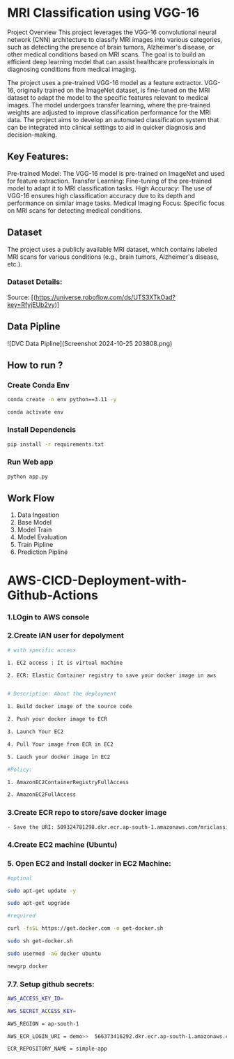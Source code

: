 # MRI Classification using VGG-16
Project Overview
This project leverages the VGG-16 convolutional neural network (CNN) architecture to classify MRI images into various categories, such as detecting the presence of brain tumors, Alzheimer's disease, or other medical conditions based on MRI scans. The goal is to build an efficient deep learning model that can assist healthcare professionals in diagnosing conditions from medical imaging.

The project uses a pre-trained VGG-16 model as a feature extractor. VGG-16, originally trained on the ImageNet dataset, is fine-tuned on the MRI dataset to adapt the model to the specific features relevant to medical images. The model undergoes transfer learning, where the pre-trained weights are adjusted to improve classification performance for the MRI data. The project aims to develop an automated classification system that can be integrated into clinical settings to aid in quicker diagnosis and decision-making.

## Key Features:
Pre-trained Model: The VGG-16 model is pre-trained on ImageNet and used for feature extraction.
Transfer Learning: Fine-tuning of the pre-trained model to adapt it to MRI classification tasks.
High Accuracy: The use of VGG-16 ensures high classification accuracy due to its depth and performance on similar image tasks.
Medical Imaging Focus: Specific focus on MRI scans for detecting medical conditions.

## Dataset
The project uses a publicly available MRI dataset, which contains labeled MRI scans for various conditions (e.g., brain tumors, Alzheimer's disease, etc.).

### Dataset Details:
Source: [(https://universe.roboflow.com/ds/UTS3XTkOad?key=RfyjEUb2vy)]



## Data Pipline
![DVC Data Pipline](Screenshot 2024-10-25 203808.png)

## How to run ?

### Create Conda Env
```bash
conda create -n env python==3.11 -y
```
```
conda activate env
```

### Install Dependencis
```bash
pip install -r requirements.txt
```

### Run Web app
```bash
python app.py
```

## Work Flow
1. Data Ingestion
2. Base Model
3. Model Train
4. Model Evaluation
5. Train Pipline
6. Prediction Pipline

# AWS-CICD-Deployment-with-Github-Actions
### 1.LOgin to AWS console

### 2.Create IAN user for depolyment
```bash
# with specific access

1. EC2 access : It is virtual machine

2. ECR: Elastic Container registry to save your docker image in aws


# Description: About the deployment

1. Build docker image of the source code

2. Push your docker image to ECR

3. Launch Your EC2 

4. Pull Your image from ECR in EC2

5. Lauch your docker image in EC2

#Policy:

1. AmazonEC2ContainerRegistryFullAccess

2. AmazonEC2FullAccess
```

### 3.Create ECR repo to store/save docker image
```bash
- Save the URI: 509324781298.dkr.ecr.ap-south-1.amazonaws.com/mriclassification
```


### 4.Create EC2 machine (Ubuntu)


### 5. Open EC2 and Install docker in EC2 Machine:
```bash
#optinal

sudo apt-get update -y

sudo apt-get upgrade

#required

curl -fsSL https://get.docker.com -o get-docker.sh

sudo sh get-docker.sh

sudo usermod -aG docker ubuntu

newgrp docker
```

### 7.7. Setup github secrets:
```bash
AWS_ACCESS_KEY_ID=

AWS_SECRET_ACCESS_KEY=

AWS_REGION = ap-south-1

AWS_ECR_LOGIN_URI = demo>>  566373416292.dkr.ecr.ap-south-1.amazonaws.com

ECR_REPOSITORY_NAME = simple-app
```
